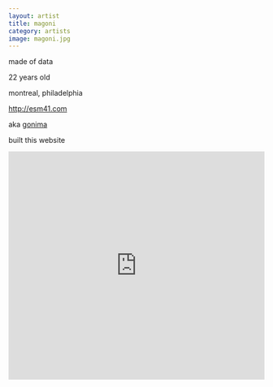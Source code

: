 ```yaml
---
layout: artist
title: magoni
category: artists
image: magoni.jpg
---
```

<p>made of data</p>
<p>22 years old</p>
<p>montreal, philadelphia</p>
<p><a href="http://esm41.com">http://esm41.com</a></p>
<p>aka <a href="http://soundcloud.com/gonima">gonima</a></p>
<p>built this website</p>
<iframe width="100%" height="450" scrolling="no" frameborder="no" src="https://w.soundcloud.com/player/?url=https%3A//api.soundcloud.com/users/1619325&amp;color=999999&amp;auto_play=false&amp;hide_related=true&amp;show_artwork=false"></iframe>
